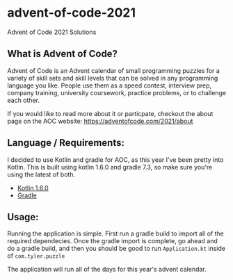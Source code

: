 # advent-of-code-2021
Advent of Code 2021 Solutions

## What is Advent of Code?

Advent of Code is an Advent calendar of small programming puzzles for a variety of skill sets and skill levels that can be solved in any programming language you like. People use them as a speed contest, interview prep, company training, university coursework, practice problems, or to challenge each other.

If you would like to read more about it or particpate, checkout the about page on the AOC website:
https://adventofcode.com/2021/about


## Language / Requirements:
I decided to use Kotlin and gradle for AOC, as this year I've been pretty into Kotlin. 
This is built using kotlin 1.6.0 and gradle 7.3, so make sure you're using the latest of both.

- [Kotlin 1.6.0](https://kotlinlang.org/)
- [Gradle](https://gradle.org/)


## Usage:

Running the application is simple. First run a gradle build to import all of the required dependecies. Once the gradle import is complete, go ahead and do a gradle build, and then you should be good to run ```Application.kt``` inside of ```com.tyler.puzzle```

The application will run all of the days for this year's advent calendar.
